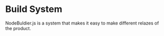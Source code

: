 # Build System
NodeBuldier.js is a system that makes it easy to make different relazes of the product. 
<!--stackedit_data:
eyJoaXN0b3J5IjpbLTQ1Nzc4MDI0MF19
-->